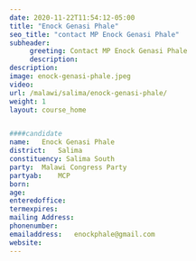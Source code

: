 ```yaml
---
date: 2020-11-22T11:54:12-05:00
title: "Enock Genasi Phale"
seo_title: "contact MP Enock Genasi Phale"
subheader:
     greeting: Contact MP Enock Genasi Phale
     description: 
description: 
image: enock-genasi-phale.jpeg
video: 
url: /malawi/salima/enock-genasi-phale/
weight: 1
layout: course_home


####candidate
name:	Enock Genasi Phale
district:	Salima
constituency: Salima South
party:	Malawi Congress Party
partyab:	MCP
born:
age: 
enteredoffice:	
termexpires:	
mailing Address:
phonenumber:	
emailaddress:	enockphale@gmail.com	
website:	
---
```


